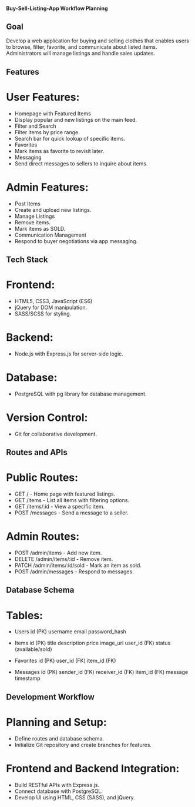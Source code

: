 #### Buy-Sell-Listing-App Workflow Planning

## Goal
Develop a web application for buying and selling clothes that enables users to browse, filter, favorite, and communicate about listed items. Administrators will manage listings and handle sales updates.

## Features

# User Features:
* Homepage with Featured Items
* Display popular and new listings on the main feed.
* Filter and Search
* Filter items by price range.
* Search bar for quick lookup of specific items.
* Favorites
* Mark items as favorite to revisit later.
* Messaging
* Send direct messages to sellers to inquire about items.

# Admin Features:
* Post Items
* Create and upload new listings.
* Manage Listings
* Remove items.
* Mark items as SOLD.
* Communication Management
* Respond to buyer negotiations via app messaging.

## Tech Stack

# Frontend:
* HTML5, CSS3, JavaScript (ES6)
* jQuery for DOM manipulation.
* SASS/SCSS for styling.

# Backend:
* Node.js with Express.js for server-side logic.

# Database:
* PostgreSQL with pg library for database management.

# Version Control:
* Git for collaborative development.

## Routes and APIs

# Public Routes:
* GET / - Home page with featured listings.
* GET /items - List all items with filtering options.
* GET /items/:id - View a specific item.
* POST /messages - Send a message to a seller.

# Admin Routes:
* POST /admin/items - Add new item.
* DELETE /admin/items/:id - Remove item.
* PATCH /admin/items/:id/sold - Mark an item as sold.
* POST /admin/messages - Respond to messages.

## Database Schema
# Tables:
* Users
  id (PK)
  username
  email
  password_hash

* Items
  id (PK)
  title
  description
  price
  image_url
  user_id (FK)
  status (available/sold)

* Favorites
  id (PK)
  user_id (FK)
  item_id (FK)

* Messages
  id (PK)
  sender_id (FK)
  receiver_id (FK)
  item_id (FK)
  message
  timestamp

## Development Workflow

# Planning and Setup:
* Define routes and database schema.
* Initialize Git repository and create branches for features.

# Frontend and Backend Integration:
* Build RESTful APIs with Express.js.
* Connect database with PostgreSQL.
* Develop UI using HTML, CSS (SASS), and jQuery.
